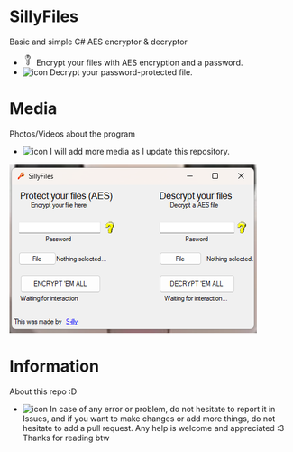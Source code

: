 # SillyFiles
Basic and simple C# AES encryptor & decryptor
- <img src="images/Key.png" alt="icon" width="20" /> Encrypt your files with AES encryption and a password.
- <img src="images/decrypt.ico" alt="icon" width="20" /> Decrypt your password-protected file.

# Media
Photos/Videos about the program
- <img src="images/camera.ico" alt="icon" width="20" /> I will add more media as I update this repository.
<img src="images/screenshoot.png" alt="screenshot" />

# Information
About this repo :D
- <img src="images/issue.ico" alt="icon" width="20" /> In case of any error or problem, do not hesitate to report it in Issues, and if you want to make changes or add more things, do not hesitate to add a pull request. Any help is welcome and appreciated :3 Thanks for reading btw
